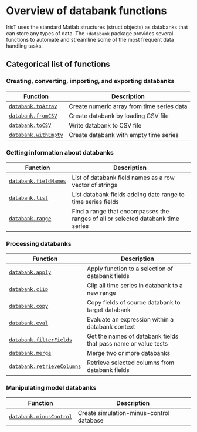 # Overview of databank functions 

IrisT uses the standard Matlab structures (struct objects) as databanks
that can store any types of data.  The `+databank` package provides several
functions to automate and streamline some of the most frequent data
handling tasks.


## Categorical list of functions 


### Creating, converting, importing, and exporting databanks 

| Function      | Description       |
|---            |---                |
[`databank.toArray`](toArray.md)                             | Create numeric array from time series data
[`databank.fromCSV`](fromCSV.md)                             | Create databank by loading CSV file
[`databank.toCSV`](toCSV.md)                                 | Write databank to CSV file
[`databank.withEmpty`](withEmpty.md)                         | Create databank with empty time series


### Getting information about databanks 

| Function      | Description       |
|---            |---                |
[`databank.fieldNames`](fieldNames.md)                       | List of databank field names as a row vector of strings
[`databank.list`](list.md)                                   | List databank fields adding date range to time series fields
[`databank.range`](range.md)                                 | Find a range that encompasses the ranges of all or selected databank time series


### Processing databanks 

| Function      | Description       |
|---            |---                |
[`databank.apply`](apply.md)                                 | Apply function to a selection of databank fields
[`databank.clip`](clip.md)                                   | Clip all time series in databank to a new range
[`databank.copy`](copy.md)                                   | Copy fields of source databank to target databank
[`databank.eval`](eval.md)                                   | Evaluate an expression within a databank context
[`databank.filterFields`](filterFields.md)                   | Get the names of databank fields that pass name or value tests
[`databank.merge`](merge.md)                                 | Merge two or more databanks
[`databank.retrieveColumns`](retrieveColumns.md)             | Retrieve selected columns from databank fields


### Manipulating model databanks 

| Function      | Description       |
|---            |---                |
[`databank.minusControl`](minusControl.md)                   | Create simulation-minus-control database



